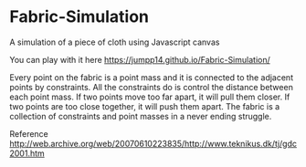 # Fabric-Simulation
A simulation of a piece of cloth using Javascript canvas <br>

You can play with it here https://jumpp14.github.io/Fabric-Simulation/ <br>
  
Every point on the fabric is a point mass and it is connected to the adjacent points by constraints. All the constraints do is control the distance between each point mass. If two points move too far apart, it will pull them closer. If two points are too close together, it will push them apart. The fabric is a collection of constraints and point masses in a never ending struggle.<br>

Reference http://web.archive.org/web/20070610223835/http://www.teknikus.dk/tj/gdc2001.htm <br>
